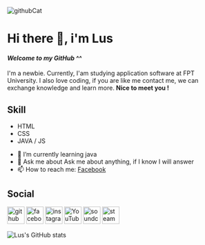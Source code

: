 ![githubCat](https://user-images.githubusercontent.com/54041245/129126506-1c5e14c2-08e1-483f-be5e-507fc9e216c2.jpg)
# Hi there 👋, i'm **Lus**
#### *Welcome to my GitHub ^^*
I'm a newbie.
 Currently, I'am studying application software at FPT University. I also love coding, if you are like me contact me, we can exchange knowledge and learn more. **Nice to meet you !**

## Skill 
* HTML
* CSS
* JAVA / JS

- 🌱 I’m currently learning java 
- 💬 Ask me about Ask me about anything, if I know I will answer 
- 📫 How to reach me: [Facebook](https://www.facebook.com/profile.php?id=100022771942685) 

## Social
[<img src='https://cdn.jsdelivr.net/npm/simple-icons@3.0.1/icons/github.svg' alt='github' height='40'>](https://github.com/maxlu2k)  [<img src='https://cdn.jsdelivr.net/npm/simple-icons@3.0.1/icons/facebook.svg' alt='facebook' height='40'>](https://www.facebook.com/profile.php?id=100013095221334)  [<img src='https://cdn.jsdelivr.net/npm/simple-icons@3.0.1/icons/instagram.svg' alt='instagram' height='40'>](https://www.instagram.com/mdung_lus/)  [<img src='https://cdn.jsdelivr.net/npm/simple-icons@3.0.1/icons/youtube.svg' alt='YouTube' height='40'>](https://www.youtube.com/channel/UC48Z2L5vpNCULo2kZn3oDXA)  [<img src='https://cdn.jsdelivr.net/npm/simple-icons@3.0.1/icons/soundcloud.svg' alt='soundcloud' height='40'>](https://soundcloud.com/fryman-352499392)  [<img src='https://cdn.jsdelivr.net/npm/simple-icons@3.0.1/icons/steam.svg' alt='steam' height='40'>](https://steamcommunity.com/profiles/76561197975103931)  

![Lus's GitHub stats](https://github-readme-stats.vercel.app/api?username=maxlu2k&show_icons=true&theme=radical)

